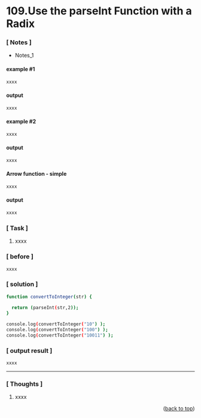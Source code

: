<a name="topage"></a>

# 109.Use the parseInt Function with a Radix

### [ Notes ]
  * Notes_1

#### example #1

```sh
xxxx
```

#### output
```sh
xxxx
```

#### example #2

```sh
xxxx
```

#### output
```sh
xxxx
```

#### Arrow function - simple

```sh
xxxx
```

#### output
```sh
xxxx
```

### [ Task ]
  1. xxxx


### [ before ]

```sh
xxxx
```

### [ solution ]

```sh
function convertToInteger(str) {
  
  return (parseInt(str,2));
}

console.log(convertToInteger("10") );
console.log(convertToInteger("100") );
console.log(convertToInteger("10011") );
```

### [ output result ]

```sh
xxxx
```

-----

### [ Thoughts ]

  1. xxxx
  

<p align="right">(<a href="#topage">back to top</a>)</p>
<br/>
<br/>
